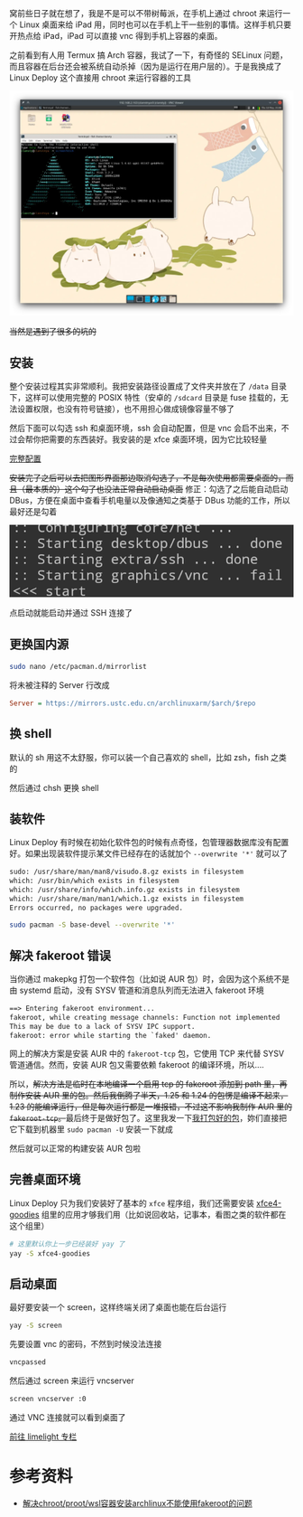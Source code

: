 窝前些日子就在想了，我是不是可以不带树莓派，在手机上通过 chroot 来运行一个 Linux 桌面来给 iPad 用，同时也可以在手机上干一些别的事情。这样手机只要开热点给 iPad，iPad 可以直接 vnc 得到手机上容器的桌面。

之前看到有人用 Termux 搞 Arch 容器，我试了一下，有奇怪的 SELinux 问题，而且容器在后台还会被系统自动杀掉（因为是运行在用户层的）。于是我换成了 Linux Deploy 这个直接用 chroot 来运行容器的工具

![最终效果](banner.webp)

~~当然是遇到了很多的坑的~~

## 安装

整个安装过程其实非常顺利。我把安装路径设置成了文件夹并放在了 `/data` 目录下，这样可以使用完整的 POSIX 特性（安卓的 `/sdcard` 目录是 fuse 挂载的，无法设置权限，也没有符号链接），也不用担心做成镜像容量不够了

然后下面可以勾选 ssh 和桌面环境，ssh 会自动配置，但是 vnc 会启不出来，不过会帮你把需要的东西装好。我安装的是 xfce 桌面环境，因为它比较轻量

[完整配置](https://cdn.lwqwq.com/pic/Screenshot_2021-05-13-20-41-12-42.jpg)

~~安装完了之后可以去把图形界面那边取消勾选了，不是每次使用都需要桌面的，而且（最本质的）这个勾了也没法正常自动启动桌面~~ 修正：勾选了之后能自动启动 DBus，方便在桌面中查看手机电量以及像通知之类基于 DBus 功能的工作，所以最好还是勾着

![image-20210513223232802](image-20210513223232802.png)

点启动就能启动并通过 SSH 连接了

## 更换国内源

```bash
sudo nano /etc/pacman.d/mirrorlist
```

将未被注释的 Server 行改成

```ini
Server = https://mirrors.ustc.edu.cn/archlinuxarm/$arch/$repo
```

## 换 shell

默认的 sh 用这不太舒服，你可以装一个自己喜欢的 shell，比如 zsh，fish 之类的

然后通过 chsh 更换 shell

## 装软件

Linux Deploy 有时候在初始化软件包的时候有点奇怪，包管理器数据库没有配置好。如果出现装软件提示某文件已经存在的话就加个 `--overwrite '*'` 就可以了

```
sudo: /usr/share/man/man8/visudo.8.gz exists in filesystem
which: /usr/bin/which exists in filesystem
which: /usr/share/info/which.info.gz exists in filesystem
which: /usr/share/man/man1/which.1.gz exists in filesystem
Errors occurred, no packages were upgraded.
```

```bash
sudo pacman -S base-devel --overwrite '*'
```

## 解决 fakeroot 错误

当你通过 makepkg 打包一个软件包（比如说 AUR 包）时，会因为这个系统不是由 systemd 启动，没有 SYSV 管道和消息队列而无法进入 fakeroot 环境

```
==> Entering fakeroot environment...
fakeroot, while creating message channels: Function not implemented
This may be due to a lack of SYSV IPC support.
fakeroot: error while starting the `faked' daemon.
```

网上的解决方案是安装 AUR 中的 `fakeroot-tcp` 包，它使用 TCP 来代替 SYSV 管道通信。然而，安装 AUR 包又需要依赖 fakeroot 的编译环境，所以....

所以，<del>解决方法是临时在本地编译一个启用 tcp 的 fakeroot 添加到 path 里，再制作安装 AUR 里的包。然后我倒腾了半天，1.25 和 1.24 的包愣是编译不起来，1.23 的能编译运行，但是每次运行都是一堆报错，不过这不影响我制作 AUR 里的 `fakeroot-tcp`。</del>最后终于是做好包了。这里我发一下[我打包好的包](https://downloads.lwqwq.com/%E5%BA%94%E7%94%A8/%E7%B3%BB%E7%BB%9F/fakeroot-tcp-1.25.3-2-aarch64.pkg.tar.xz)，妳们直接把它下载到机器里 `sudo pacman -U` 安装一下就成

然后就可以正常的构建安装 AUR 包啦

## 完善桌面环境

Linux Deploy 只为我们安装好了基本的 `xfce` 程序组，我们还需要安装 [xfce4-goodies](https://archlinux.org/groups/x86_64/xfce4-goodies/) 组里的应用才够我们用（比如说回收站，记事本，看图之类的软件都在这个组里）

```bash
# 这里默认你上一步已经装好 yay 了
yay -S xfce4-goodies
```

## 启动桌面

最好要安装一个 screen，这样终端关闭了桌面也能在后台运行

```bash
yay -S screen
```

先要设置 vnc 的密码，不然到时候没法连接

```bash
vncpassed
```

然后通过 screen 来运行 vncserver

```bash
screen vncserver :0
```

通过 VNC 连接就可以看到桌面了

[前往 limelight 专栏](https://limelight.moe/t/topic/6548)

# 参考资料

- [解决chroot/proot/wsl容器安装archlinux不能使用fakeroot的问题](https://zsxwz.com/2021/02/08/%E8%A7%A3%E5%86%B3chroot-proot-wsl%E5%AE%B9%E5%99%A8%E5%AE%89%E8%A3%85archlinux%E4%B8%8D%E8%83%BD%E4%BD%BF%E7%94%A8fakeroot%E7%9A%84%E9%97%AE%E9%A2%98/)
